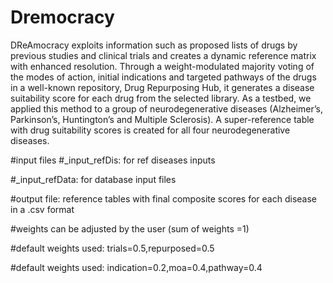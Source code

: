 # Dremocracy
DReAmocracy exploits information such as proposed lists of drugs by previous studies and clinical trials and creates a dynamic reference matrix with enhanced resolution. Through a weight-modulated majority voting of the modes of action, initial indications and targeted pathways of the drugs in a well-known repository, Drug Repurposing Hub, it generates  a disease suitability score for each drug from the selected library. As a testbed, we applied this method to a group of neurodegenerative diseases (Alzheimer’s, Parkinson’s, Huntington’s and Multiple Sclerosis). A super-reference table with drug suitability scores is created for all four neurodegenerative diseases.

#input files
#_input_refDis: for ref diseases inputs

#_input_refData: for database input files

#output file:
reference tables with final composite scores for each disease in a .csv format

#weights can be adjusted by the user (sum of weights =1)

#default weights used: trials=0.5,repurposed=0.5

#default weights used: indication=0.2,moa=0.4,pathway=0.4

